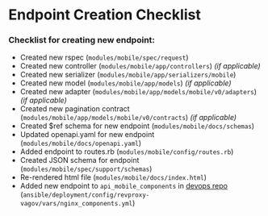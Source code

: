 # Endpoint Creation Checklist

### Checklist for creating new endpoint:

* Created new rspec (`modules/mobile/spec/request`)
* Created new controller (`modules/mobile/app/controllers`) _(if applicable)_
* Created new serializer (`modules/mobile/app/serializers/mobile`)
* Created new model (`modules/mobile/app/models`) _(if applicable)_
* Created new adapter (`modules/mobile/app/models/mobile/v0/adapters`) _(if applicable)_
* Created new pagination contract (`modules/mobile/app/models/mobile/v0/contracts`) _(if applicable)_
* Created $ref schema for new endpoint (`modules/mobile/docs/schemas`)
* Updated openapi.yaml for new endpoint (`modules/mobile/docs/openapi.yaml`)
* Added endpoint to routes.rb (`modules/mobile/config/routes.rb`)
* Created JSON schema for endpoint (`modules/mobile/spec/support/schemas`)
* Re-rendered html file (`modules/mobile/docs/index.html`)
* Added new endpoint to `api_mobile_components` in [devops repo](https://github.com/department-of-veterans-affairs/devops) (`ansible/deployment/config/revproxy-vagov/vars/nginx_components.yml`)
